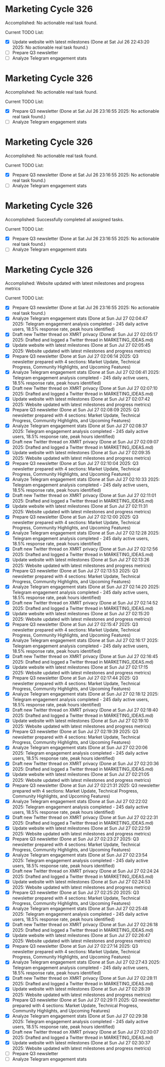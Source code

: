 # Marketing Cycle 326

Accomplished: No actionable real task found.

Current TODO List:

- [x] Update website with latest milestones  (Done at Sat Jul 26 22:43:20 2025: No actionable real task found.)
- [ ] Prepare Q3 newsletter
- [ ] Analyze Telegram engagement stats

# Marketing Cycle 326

Accomplished: No actionable real task found.

Current TODO List:

- [x] Prepare Q3 newsletter  (Done at Sat Jul 26 23:16:55 2025: No actionable real task found.)
- [ ] Analyze Telegram engagement stats

# Marketing Cycle 326

Accomplished: No actionable real task found.

Current TODO List:

- [x] Prepare Q3 newsletter  (Done at Sat Jul 26 23:16:55 2025: No actionable real task found.)
- [ ] Analyze Telegram engagement stats

# Marketing Cycle 326

Accomplished: Successfully completed all assigned tasks.

Current TODO List:

- [x] Prepare Q3 newsletter  (Done at Sat Jul 26 23:16:55 2025: No actionable real task found.)
- [ ] Analyze Telegram engagement stats

# Marketing Cycle 326

Accomplished: Website updated with latest milestones and progress metrics

Current TODO List:

- [x] Prepare Q3 newsletter  (Done at Sat Jul 26 23:16:55 2025: No actionable real task found.)
- [x] Analyze Telegram engagement stats  (Done at Sun Jul 27 02:04:47 2025: Telegram engagement analysis completed - 245 daily active users, 18.5% response rate, peak hours identified)
- [x] Draft new Twitter thread on XMRT privacy  (Done at Sun Jul 27 02:05:17 2025: Drafted and logged a Twitter thread in MARKETING_IDEAS.md)
- [x] Update website with latest milestones  (Done at Sun Jul 27 02:05:45 2025: Website updated with latest milestones and progress metrics)
- [x] Prepare Q3 newsletter  (Done at Sun Jul 27 02:06:14 2025: Q3 newsletter prepared with 4 sections: Market Update, Technical Progress, Community Highlights, and Upcoming Features)
- [x] Analyze Telegram engagement stats  (Done at Sun Jul 27 02:06:41 2025: Telegram engagement analysis completed - 245 daily active users, 18.5% response rate, peak hours identified)
- [x] Draft new Twitter thread on XMRT privacy  (Done at Sun Jul 27 02:07:10 2025: Drafted and logged a Twitter thread in MARKETING_IDEAS.md)
- [x] Update website with latest milestones  (Done at Sun Jul 27 02:07:42 2025: Website updated with latest milestones and progress metrics)
- [x] Prepare Q3 newsletter  (Done at Sun Jul 27 02:08:09 2025: Q3 newsletter prepared with 4 sections: Market Update, Technical Progress, Community Highlights, and Upcoming Features)
- [x] Analyze Telegram engagement stats  (Done at Sun Jul 27 02:08:37 2025: Telegram engagement analysis completed - 245 daily active users, 18.5% response rate, peak hours identified)
- [x] Draft new Twitter thread on XMRT privacy  (Done at Sun Jul 27 02:09:07 2025: Drafted and logged a Twitter thread in MARKETING_IDEAS.md)
- [x] Update website with latest milestones  (Done at Sun Jul 27 02:09:35 2025: Website updated with latest milestones and progress metrics)
- [x] Prepare Q3 newsletter  (Done at Sun Jul 27 02:10:04 2025: Q3 newsletter prepared with 4 sections: Market Update, Technical Progress, Community Highlights, and Upcoming Features)
- [x] Analyze Telegram engagement stats  (Done at Sun Jul 27 02:10:33 2025: Telegram engagement analysis completed - 245 daily active users, 18.5% response rate, peak hours identified)
- [x] Draft new Twitter thread on XMRT privacy  (Done at Sun Jul 27 02:11:01 2025: Drafted and logged a Twitter thread in MARKETING_IDEAS.md)
- [x] Update website with latest milestones  (Done at Sun Jul 27 02:11:31 2025: Website updated with latest milestones and progress metrics)
- [x] Prepare Q3 newsletter  (Done at Sun Jul 27 02:12:00 2025: Q3 newsletter prepared with 4 sections: Market Update, Technical Progress, Community Highlights, and Upcoming Features)
- [x] Analyze Telegram engagement stats  (Done at Sun Jul 27 02:12:28 2025: Telegram engagement analysis completed - 245 daily active users, 18.5% response rate, peak hours identified)
- [x] Draft new Twitter thread on XMRT privacy  (Done at Sun Jul 27 02:12:56 2025: Drafted and logged a Twitter thread in MARKETING_IDEAS.md)
- [x] Update website with latest milestones  (Done at Sun Jul 27 02:13:26 2025: Website updated with latest milestones and progress metrics)
- [x] Prepare Q3 newsletter  (Done at Sun Jul 27 02:13:53 2025: Q3 newsletter prepared with 4 sections: Market Update, Technical Progress, Community Highlights, and Upcoming Features)
- [x] Analyze Telegram engagement stats  (Done at Sun Jul 27 02:14:20 2025: Telegram engagement analysis completed - 245 daily active users, 18.5% response rate, peak hours identified)
- [x] Draft new Twitter thread on XMRT privacy  (Done at Sun Jul 27 02:14:52 2025: Drafted and logged a Twitter thread in MARKETING_IDEAS.md)
- [x] Update website with latest milestones  (Done at Sun Jul 27 02:15:20 2025: Website updated with latest milestones and progress metrics)
- [x] Prepare Q3 newsletter  (Done at Sun Jul 27 02:15:47 2025: Q3 newsletter prepared with 4 sections: Market Update, Technical Progress, Community Highlights, and Upcoming Features)
- [x] Analyze Telegram engagement stats  (Done at Sun Jul 27 02:16:17 2025: Telegram engagement analysis completed - 245 daily active users, 18.5% response rate, peak hours identified)
- [x] Draft new Twitter thread on XMRT privacy  (Done at Sun Jul 27 02:16:45 2025: Drafted and logged a Twitter thread in MARKETING_IDEAS.md)
- [x] Update website with latest milestones  (Done at Sun Jul 27 02:17:15 2025: Website updated with latest milestones and progress metrics)
- [x] Prepare Q3 newsletter  (Done at Sun Jul 27 02:17:44 2025: Q3 newsletter prepared with 4 sections: Market Update, Technical Progress, Community Highlights, and Upcoming Features)
- [x] Analyze Telegram engagement stats  (Done at Sun Jul 27 02:18:12 2025: Telegram engagement analysis completed - 245 daily active users, 18.5% response rate, peak hours identified)
- [x] Draft new Twitter thread on XMRT privacy  (Done at Sun Jul 27 02:18:40 2025: Drafted and logged a Twitter thread in MARKETING_IDEAS.md)
- [x] Update website with latest milestones  (Done at Sun Jul 27 02:19:10 2025: Website updated with latest milestones and progress metrics)
- [x] Prepare Q3 newsletter  (Done at Sun Jul 27 02:19:39 2025: Q3 newsletter prepared with 4 sections: Market Update, Technical Progress, Community Highlights, and Upcoming Features)
- [x] Analyze Telegram engagement stats  (Done at Sun Jul 27 02:20:06 2025: Telegram engagement analysis completed - 245 daily active users, 18.5% response rate, peak hours identified)
- [x] Draft new Twitter thread on XMRT privacy  (Done at Sun Jul 27 02:20:36 2025: Drafted and logged a Twitter thread in MARKETING_IDEAS.md)
- [x] Update website with latest milestones  (Done at Sun Jul 27 02:21:05 2025: Website updated with latest milestones and progress metrics)
- [x] Prepare Q3 newsletter  (Done at Sun Jul 27 02:21:31 2025: Q3 newsletter prepared with 4 sections: Market Update, Technical Progress, Community Highlights, and Upcoming Features)
- [x] Analyze Telegram engagement stats  (Done at Sun Jul 27 02:22:02 2025: Telegram engagement analysis completed - 245 daily active users, 18.5% response rate, peak hours identified)
- [x] Draft new Twitter thread on XMRT privacy  (Done at Sun Jul 27 02:22:31 2025: Drafted and logged a Twitter thread in MARKETING_IDEAS.md)
- [x] Update website with latest milestones  (Done at Sun Jul 27 02:22:59 2025: Website updated with latest milestones and progress metrics)
- [x] Prepare Q3 newsletter  (Done at Sun Jul 27 02:23:27 2025: Q3 newsletter prepared with 4 sections: Market Update, Technical Progress, Community Highlights, and Upcoming Features)
- [x] Analyze Telegram engagement stats  (Done at Sun Jul 27 02:23:54 2025: Telegram engagement analysis completed - 245 daily active users, 18.5% response rate, peak hours identified)
- [x] Draft new Twitter thread on XMRT privacy  (Done at Sun Jul 27 02:24:24 2025: Drafted and logged a Twitter thread in MARKETING_IDEAS.md)
- [x] Update website with latest milestones  (Done at Sun Jul 27 02:24:53 2025: Website updated with latest milestones and progress metrics)
- [x] Prepare Q3 newsletter  (Done at Sun Jul 27 02:25:20 2025: Q3 newsletter prepared with 4 sections: Market Update, Technical Progress, Community Highlights, and Upcoming Features)
- [x] Analyze Telegram engagement stats  (Done at Sun Jul 27 02:25:48 2025: Telegram engagement analysis completed - 245 daily active users, 18.5% response rate, peak hours identified)
- [x] Draft new Twitter thread on XMRT privacy  (Done at Sun Jul 27 02:26:18 2025: Drafted and logged a Twitter thread in MARKETING_IDEAS.md)
- [x] Update website with latest milestones  (Done at Sun Jul 27 02:26:47 2025: Website updated with latest milestones and progress metrics)
- [x] Prepare Q3 newsletter  (Done at Sun Jul 27 02:27:14 2025: Q3 newsletter prepared with 4 sections: Market Update, Technical Progress, Community Highlights, and Upcoming Features)
- [x] Analyze Telegram engagement stats  (Done at Sun Jul 27 02:27:43 2025: Telegram engagement analysis completed - 245 daily active users, 18.5% response rate, peak hours identified)
- [x] Draft new Twitter thread on XMRT privacy  (Done at Sun Jul 27 02:28:11 2025: Drafted and logged a Twitter thread in MARKETING_IDEAS.md)
- [x] Update website with latest milestones  (Done at Sun Jul 27 02:28:39 2025: Website updated with latest milestones and progress metrics)
- [x] Prepare Q3 newsletter  (Done at Sun Jul 27 02:29:11 2025: Q3 newsletter prepared with 4 sections: Market Update, Technical Progress, Community Highlights, and Upcoming Features)
- [x] Analyze Telegram engagement stats  (Done at Sun Jul 27 02:29:38 2025: Telegram engagement analysis completed - 245 daily active users, 18.5% response rate, peak hours identified)
- [x] Draft new Twitter thread on XMRT privacy  (Done at Sun Jul 27 02:30:07 2025: Drafted and logged a Twitter thread in MARKETING_IDEAS.md)
- [x] Update website with latest milestones  (Done at Sun Jul 27 02:30:37 2025: Website updated with latest milestones and progress metrics)
- [ ] Prepare Q3 newsletter
- [ ] Analyze Telegram engagement stats